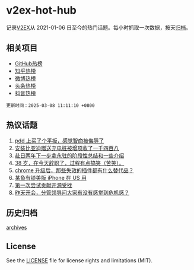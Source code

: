 # v2ex-hot-hub

 记录[V2EX](https://www.v2ex.com/)从 2021-01-06 日至今的热门话题。每小时抓取一次数据，按天[归档](archives)。
 
 ## 相关项目

- [GitHub热榜](https://github.com/lonnyzhang423/github-hot-hub)
- [知乎热榜](https://github.com/lonnyzhang423/zhihu-hot-hub)
- [微博热榜](https://github.com/lonnyzhang423/weibo-hot-hub)
- [头条热榜](https://github.com/lonnyzhang423/toutiao-hot-hub)
- [抖音热榜](https://github.com/lonnyzhang423/douyin-hot-hub)


 `更新时间：2025-03-08 11:11:10 +0800`

## 热议话题

1. [pdd 上买了个平板，感觉智商被侮辱了](https://www.v2ex.com/t/1116691)
1. [安装比亚迪赠送充电桩被增项收了一千四百八](https://www.v2ex.com/t/1116650)
1. [赴日两年下一步拿永驻的阶段性总结和一些介绍](https://www.v2ex.com/t/1116665)
1. [38 岁，在今天辞职了，过程有点搞笑（苦笑）。](https://www.v2ex.com/t/1116671)
1. [chrome 升级后，那些失效的插件都有什么替代品？](https://www.v2ex.com/t/1116730)
1. [某鱼有锁美版 iPhone 在 US 用](https://www.v2ex.com/t/1116638)
1. [第一次尝试贡献开源受挫](https://www.v2ex.com/t/1116700)
1. [昨天开会，分管领导问大家有没有感觉到危机感？](https://www.v2ex.com/t/1116674)

## 历史归档

[archives](archives)

## License

See the [LICENSE](LICENSE) file for license rights and limitations (MIT).
